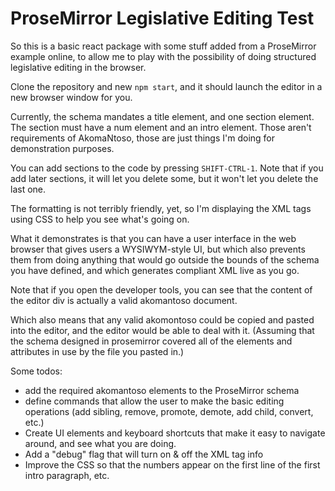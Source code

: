 # ProseMirror Legislative Editing Test

So this is a basic react package with some stuff added from a ProseMirror example online, to allow me to play
with the possibility of doing structured legislative editing in the browser.

Clone the repository and new `npm start`, and it should launch the editor in a new browser window for you.

Currently, the schema mandates a title element, and one section element. The section must have a num element and an intro element.
Those aren't requirements of AkomaNtoso, those are just things I'm doing for demonstration purposes.

You can add sections to the code by pressing `SHIFT-CTRL-1`. Note that if you add later sections, it will let you delete some, but
it won't let you delete the last one.

The formatting is not terribly friendly, yet, so I'm displaying the XML tags using CSS to help you see what's going on.

What it demonstrates is that you can have a user interface in the web browser that gives users a WYSIWYM-style
UI, but which also prevents them from doing anything that would go outside the bounds of the schema you have defined,
and which generates compliant XML live as you go.

Note that if you open the developer tools, you can see that the content of the editor div is actually a valid akomantoso document.

Which also means that any valid akomontoso could be copied and pasted into the editor, and the editor would be able to deal with it.
(Assuming that the schema designed in prosemirror covered all of the elements and attributes in use by the file you pasted in.)

Some todos:
* add the required akomantoso elements to the ProseMirror schema
* define commands that allow the user to make the basic editing operations (add sibling, remove, promote, demote, add child, convert, etc.)
* Create UI elements and keyboard shortcuts that make it easy to navigate around, and see what you are doing.
* Add a "debug" flag that will turn on & off the XML tag info
* Improve the CSS so that the numbers appear on the first line of the first intro paragraph, etc.